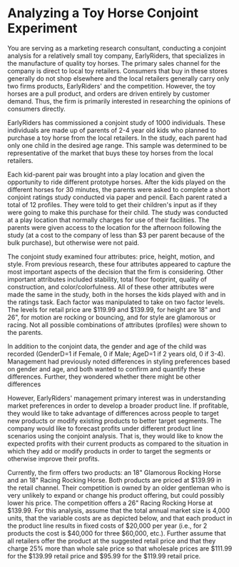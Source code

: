 # Analyzing a Toy Horse Conjoint Experiment
You are serving as a marketing research consultant, conducting a conjoint analysis for a relatively small toy company, EarlyRiders, that specializes in the manufacture of quality toy horses. The primary sales channel for the company is direct to local toy retailers. Consumers that buy in these stores generally do not shop elsewhere and the local retailers generally carry only two firms products, EarlyRiders' and the competition. However, the toy horses are a pull product, and orders are driven entirely by customer demand. Thus, the firm is primarily interested in researching the opinions of consumers directly.

EarlyRiders has commissioned a conjoint study of 1000 individuals. These individuals are made up of parents of 2-4 year old kids who planned to purchase a toy horse from the local retailers. In the study, each parent had only one child in the desired age range. This sample was determined to be representative of the market that buys these toy horses from the local retailers.

Each kid-parent pair was brought into a play location and given the opportunity to ride different prototype horses. After the kids played on the different horses for 30 minutes, the parents were asked to complete a short conjoint ratings study conducted via paper and pencil. Each parent rated a total of 12 profiles. They were told to get their children's input as if they were going to make this purchase for their child. The study was conducted at a play location that normally charges for use of their facilities. The parents were given access to the location for the afternoon following the study (at a cost to the company of less than $3 per parent because of the bulk purchase), but otherwise were not paid.

The conjoint study examined four attributes: price, height, motion, and style. From previous research, these four attributes appeared to capture the most important aspects of the decision that the firm is considering. Other important attributes included stability, total floor footprint, quality of construction, and color/colorfulness. All of these other attributes were made the same in the study, both in the horses the kids played with and in the ratings task. Each factor was manipulated to take on two factor levels. The levels for retail price are $119.99 and $139.99, for height are 18" and 26", for motion are rocking or bouncing, and for style are glamorous or racing. Not all possible combinations of attributes (profiles) were shown to the parents.

In addition to the conjoint data, the gender and age of the child was recorded (GenderD=1 if Female, 0 if Male; AgeD=1 if 2 years old, 0 if 3-4). Management had previously noted differences in styling preferences based on gender and age, and both wanted to confirm and quantify these differences. Further, they wondered whether there might be other differences

However, EarlyRiders' management primary interest was in understanding market preferences in order to develop a broader product line. If profitable, they would like to take advantage of differences across people to target new products or modify existing products to better target segments. The company would like to forecast profits under different product line scenarios using the conjoint analysis. That is, they would like to know the expected profits with their current products as compared to the situation in which they add or modify products in order to target the segments or otherwise improve their profits.

Currently, the firm offers two products: an 18" Glamorous Rocking Horse and an 18" Racing Rocking Horse. Both products are priced at $139.99 in the retail channel. Their competition is owned by an older gentleman who is very unlikely to expand or change his product offering, but could possibly lower his price. The competition offers a 26" Racing Rocking Horse at $139.99. For this analysis, assume that the total annual market size is 4,000 units, that the variable costs are as depicted below, and that each product in the product line results in fixed costs of $20,000 per year (i.e., for 2 products the cost is $40,000 for three $60,000, etc.). Further assume that all retailers offer the product at the suggested retail price and that they charge 25% more than whole sale price so that wholesale prices are $111.99 for the $139.99 retail price and $95.99 for the $119.99 retail price.
